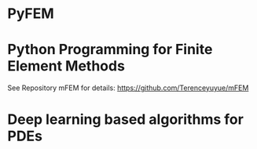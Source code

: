 # PyFEM

# Python Programming for Finite Element Methods

See Repository mFEM for details:
              https://github.com/Terenceyuyue/mFEM
              
# Deep learning based algorithms for PDEs
